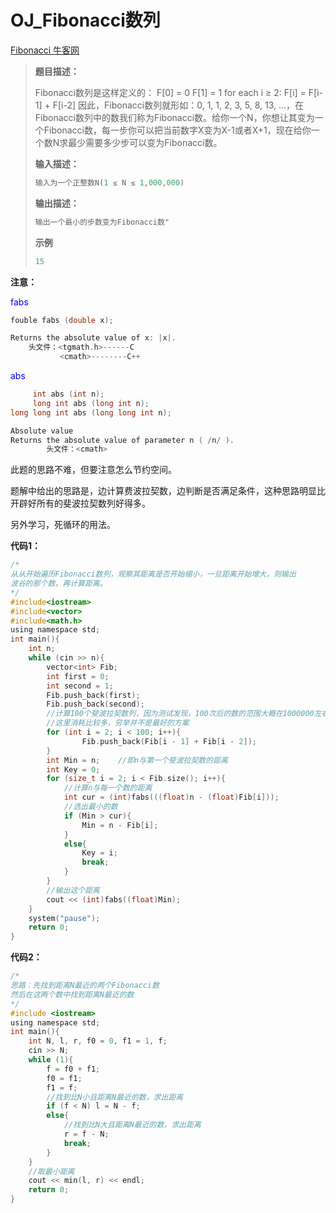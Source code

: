 # OJ_Fibonacci数列

[Fibonacci 牛客网](https://www.nowcoder.com/practice/18ecd0ecf5ef4fe9ba3f17f8d00d2d66?tpId=85&&tqId=29846&rp=1&ru=/activity/oj&qru=/ta/2017test/question-ranking)

>**题目描述：**
>
>Fibonacci数列是这样定义的：
>F[0] = 0
>F[1] = 1
>for each i ≥ 2: F[i] = F[i-1] + F[i-2]
>因此，Fibonacci数列就形如：0, 1, 1, 2, 3, 5, 8, 13, ...，在Fibonacci数列中的数我们称为Fibonacci数。给你一个N，你想让其变为一个Fibonacci数，每一步你可以把当前数字X变为X-1或者X+1，现在给你一个数N求最少需要多少步可以变为Fibonacci数。
>
>**输入描述：**
>
>```C
>输入为一个正整数N(1 ≤ N ≤ 1,000,000)
>```
>
>**输出描述：**
>
>```C
>输出一个最小的步数变为Fibonacci数"
>```
>
>**示例**
>
>```C
>15
>```

**注意：**

<font color = blue>fabs</font>

~~~C
fouble fabs (double x);

Returns the absolute value of x: |x|.
    头文件：<tgmath.h>------C
    	   <cmath>--------C++	 
~~~

<font color = blue>abs</font>

~~~C
 	 int abs (int n);
     long int abs (long int n);
long long int abs (long long int n);

Absolute value
Returns the absolute value of parameter n ( /n/ ).
    	头文件：<cmath>
~~~

此题的思路不难，但要注意怎么节约空间。

题解中给出的思路是，边计算费波拉契数，边判断是否满足条件，这种思路明显比开辟好所有的斐波拉契数列好得多。

另外学习，死循环的用法。

**代码1：**

~~~C
/*
从从开始遍历Fibonacci数列，观察其距离是否开始缩小，一旦距离开始增大，则输出
波谷的那个数，再计算距离。
*/
#include<iostream>
#include<vector>
#include<math.h>
using namespace std;
int main(){
	int n;
	while (cin >> n){
		vector<int> Fib;
		int first = 0;
		int second = 1;
		Fib.push_back(first);
		Fib.push_back(second);
        //计算100个斐波拉契数列，因为测试发现，100次后的数的范围大概在1000000左右
        //这里消耗比较多，穷举并不是最好的方案
		for (int i = 2; i < 100; i++){
				Fib.push_back(Fib[i - 1] + Fib[i - 2]);
		}
		int Min = n;    //即n与第一个斐波拉契数的距离
		int Key = 0;
		for (size_t i = 2; i < Fib.size(); i++){
            //计算n与每一个数的距离
			int cur = (int)fabs(((float)n - (float)Fib[i]));
            //选出最小的数
			if (Min > cur){
				Min = n - Fib[i];
			}
			else{
				Key = i;
				break;
			}
		}
        //输出这个距离
		cout << (int)fabs((float)Min);
	}
	system("pause");
	return 0;
}
~~~

**代码2：**

~~~C
/*
思路：先找到距离N最近的两个Fibonacci数
然后在这两个数中找到距离N最近的数
*/
#include <iostream>
using namespace std;
int main(){
	int N, l, r, f0 = 0, f1 = 1, f;
	cin >> N;
	while (1){
		f = f0 + f1;
		f0 = f1;
		f1 = f;
		//找到比N小且距离N最近的数，求出距离
		if (f < N) l = N - f;
		else{
			//找到比N大且距离N最近的数，求出距离
			r = f - N;
			break;
		}
	}
	//取最小距离
	cout << min(l, r) << endl;
	return 0;
}
~~~


